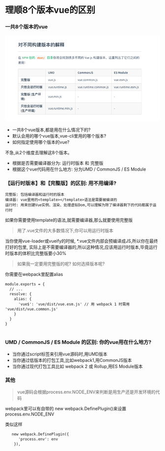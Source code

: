 # 理顺8个版本vue的区别

### 一共8个版本的vue

![不同版本的vue](./diff.png)

- 一共8个vue版本,都是用在什么情况下的?
- 默认会用的哪个vue版本,vue-cli里用的哪个版本?
- 如何指定使用哪个版本的vue?

不急,从2个维度去理解这8个版本。

- 根据是否需要编译器分为: 运行时版本 和 完整版
- 根据这个vue代码用在什么地方: 分为UMD / CommonJS / ES Module

###  【运行时版本】和【完整版】的区别: 用不用编译?

```
完整版: 包括编译器和运行时的版本
编译器: vue里用的<template></template>语法是需要被编译的
运行时: 用来创建Vue实例、渲染、处理虚拟Dom,可以理解为除了编译器剩下的代码都属于运行时

```
如果你需要使用template的语法,就需要编译器,那么就要使用完整版

> 用了.vue文件的大多数情况下,你可以用运行时版本

当你使用vue-loader或vueify的时候, *.vue文件内部会预编译成JS,所以你在最终打好的包里,
实际上是不需要编译器的,所以这种情况,应该用运行时版本,毕竟运行时版本的体积比完整版要小30%

> 如果我一定要用完整版的呢? 如何选择版本呢?

你需要在webpack里配置alias
```
module.exports = {
  // ...
  resolve: {
    alias: {
      'vue$': 'vue/dist/vue.esm.js' // 用 webpack 1 时需用 'vue/dist/vue.common.js'
    }
  }
}


```


### UMD / CommonJS / ES Module 的区别: 你的vue用在什么地方?

- 当你通过script标签来引用vue源码时,用UMD版本
- 当你通过低版本的打包工具,比如webpack1,用CommonJS版本
- 当你通过现代打包工具比如 webpack 2 或 Rollup,用ES Module版本

### 其他

> vue源码会根据process.env.NODE_ENV来判断是用生产还是开发环境的代码

webpack里可以有自带的 new webpack.DefinePlugin()来设置process.env.NODE_ENV

类似这样
```
   new webpack.DefinePlugin({
      'process.env': env
    }),

```
